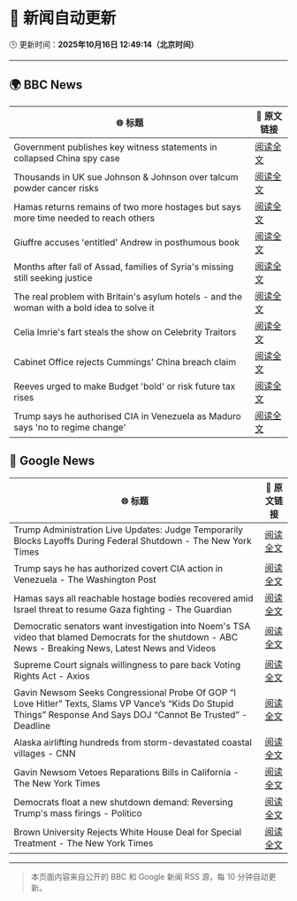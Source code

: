 # 🧠 新闻自动更新

🕒 更新时间：**2025年10月16日 12:49:14（北京时间）**

---

## 🌍 BBC News

| 🌐 标题 | 🔗 原文链接 |
|--------|-------------|
| Government publishes key witness statements in collapsed China spy case | [阅读全文](https://www.bbc.com/news/articles/c0ex172rxwzo?at_medium=RSS&at_campaign=rss) |
| Thousands in UK sue Johnson & Johnson over talcum powder cancer risks | [阅读全文](https://www.bbc.com/news/articles/c797wv928g8o?at_medium=RSS&at_campaign=rss) |
| Hamas returns remains of two more hostages but says more time needed to reach others | [阅读全文](https://www.bbc.com/news/articles/c3w9py9940go?at_medium=RSS&at_campaign=rss) |
| Giuffre accuses 'entitled' Andrew in posthumous book | [阅读全文](https://www.bbc.com/news/articles/c0kpjyjyrlno?at_medium=RSS&at_campaign=rss) |
| Months after fall of Assad, families of Syria's missing still seeking justice | [阅读全文](https://www.bbc.com/news/articles/cj07p5zm229o?at_medium=RSS&at_campaign=rss) |
| The real problem with Britain's asylum hotels - and the woman with a bold idea to solve it | [阅读全文](https://www.bbc.com/news/articles/cdx4rrrvg8do?at_medium=RSS&at_campaign=rss) |
| Celia Imrie's fart steals the show on Celebrity Traitors | [阅读全文](https://www.bbc.com/news/articles/c4gpr5j3kgdo?at_medium=RSS&at_campaign=rss) |
| Cabinet Office rejects Cummings' China breach claim | [阅读全文](https://www.bbc.com/news/articles/ce3xz607dpro?at_medium=RSS&at_campaign=rss) |
| Reeves urged to make Budget 'bold' or risk future tax rises | [阅读全文](https://www.bbc.com/news/articles/cg7n8v34jvlo?at_medium=RSS&at_campaign=rss) |
| Trump says he authorised CIA in Venezuela as Maduro says 'no to regime change' | [阅读全文](https://www.bbc.com/news/articles/c0ex1jq9pdvo?at_medium=RSS&at_campaign=rss) |

## 📰 Google News

| 🌐 标题 | 🔗 原文链接 |
|--------|-------------|
| Trump Administration Live Updates: Judge Temporarily Blocks Layoffs During Federal Shutdown - The New York Times | [阅读全文](https://news.google.com/rss/articles/CBMib0FVX3lxTE9LT3Q1M2hPTl9uNnEwNVg3cGc0SmcwX2lfNlNxNHBTYTZMZ2gtWWtkX1pDNnFxZ09jcmhJM2tjaVRONVVPcmphdzdmb25kVzVxSmQ2TldCZjJlTzlzZ3dUZUZMVG4ySTRqZm5zd0VvNA?oc=5) |
| Trump says he has authorized covert CIA action in Venezuela - The Washington Post | [阅读全文](https://news.google.com/rss/articles/CBMioAFBVV95cUxOVFYzdDlXSXYtMEEwX3cxWklEMGxXU0diNVFDRHBxLTZ0MXdNUWtvaXdMc2xXc0VyY0pLQ0dGV2xGV3FwU1dqc0JvYXRpOTlOLWxWZ29tc1d1UDNrWTByR0JzSFNiRW45eTBkbS1tUW5wT3BTdjJ2aUJpU1pFRFp6NXB5ckRfMjBuT0RpU1pqY1oyTjVJS0FBU2hFUm5QN2pY?oc=5) |
| Hamas says all reachable hostage bodies recovered amid Israel threat to resume Gaza fighting - The Guardian | [阅读全文](https://news.google.com/rss/articles/CBMiuAFBVV95cUxNZi05TGcyMVRxR2pFVGdJMmt0QkxINnFkVGJOWDNnSFR5ZEhJWnFWTU9mWUx4TDlpa3piNG05S29iWXl6N2N2cmxpWmxpdGctRUtlcnItanFPWTYxTklyTURzRFN6SVdzNVF2NDNJNXdsNGtDV0ExQnh2Qk54UVYwTWNvZ0xsbW13WENxSXctUTllc0MtV0tZTnkweDA0UUwyYTl3NkNsY0tHZ013N2xud29tTVFxTGpF?oc=5) |
| Democratic senators want investigation into Noem's TSA video that blamed Democrats for the shutdown - ABC News - Breaking News, Latest News and Videos | [阅读全文](https://news.google.com/rss/articles/CBMiuAFBVV95cUxPa25CR082cUU2bXQ4dGw2LXNyZEFpZjZBMnpWQ2sybmxId1hRNUFsTkJCWGxHQkx5SmlQVHBJTlp2VkZJTVN5WXNMNGQwU0RpWm1EZXdXNlh1cmgtVFkxSkh3c0o3czI4MDBGMExtRHhEbDZhcmVLQjBkVlFDMmtseG1ZekpPMy1NZ2YweFRJc2w2Q01vYmFGWFo5Y2NzNzRTQ2VwaDFsMHFsckEwRG53UzFKLUdqSGM10gG-AUFVX3lxTE04dEpzcFBBRWkyOFRnamc3SThlODJrbUU3VUxPMWlScWstclgtMUcxZDBDd091bVIyU19XV1JtclRaT3Ezdy1aWHdyTzJwR1A3STRUUVJzWWJpOGgtN0NWNEZzcHpnUS0tOERGdVB0VHNqc0FKUkNJLThBN00xRV9rTFVxQXI3Nm9OemZ6dTRHTjNfZG0tT1ZfamduT1NZVWxOYXVHTEV4emRUaEFPSGFWTmctTkFRY0FTS0xmbEE?oc=5) |
| Supreme Court signals willingness to pare back Voting Rights Act - Axios | [阅读全文](https://news.google.com/rss/articles/CBMif0FVX3lxTFA0QVU0U2kyd0g3Yk1qZkRmYVhmVFY3NTdQSjRuTHFRVkd6Tmwwb1hLZHBhRFBFRklfdTdaRGlyX0lsYWROb0p2c0J0MXYxZ25CZDAzRzk0QnRndkx5M2RpbmdUX2JVSExxNTZPX21FTXlCVlNSRGptbnZpQjNjc00?oc=5) |
| Gavin Newsom Seeks Congressional Probe Of GOP “I Love Hitler” Texts, Slams VP Vance’s “Kids Do Stupid Things” Response And Says DOJ “Cannot Be Trusted” - Deadline | [阅读全文](https://news.google.com/rss/articles/CBMiiwFBVV95cUxPdEIzZ2h3b19iQkxGSnFhSGpZb084ZWdIYjlJOEhtcWg1dDZZWnlCY1ozS29Rd042TTJ6RG9zZXJtdEdpS2pIanI2RUxVQXlmTUs1ZkNyY1R2MlY5UmhwQmdTcG04ODZEalJDZ3RPa09SSXdwTFNiMXRqUGVvRnRPdWZNd05pVUNmcWln?oc=5) |
| Alaska airlifting hundreds from storm-devastated coastal villages - CNN | [阅读全文](https://news.google.com/rss/articles/CBMihAFBVV95cUxPZlJoaXYzczZXNGJxWlVjRkYza19GVU5jWEtmOElZY2FRZUk2MkVWR1hQeGg2d2tkbUJuUTdNTkQ1a1BaeFVkc0pzSng5WHY2dWNYZUFXYzNXX3ltWmh0YURHa3E2RlRWRTU1THFRYkM0ajg5Rk9sSzZ2SUFZVVpHTzFQNFU?oc=5) |
| Gavin Newsom Vetoes Reparations Bills in California - The New York Times | [阅读全文](https://news.google.com/rss/articles/CBMigwFBVV95cUxPeE9JMUF1eVd6STJsU1VlRnVaMDBLZ084TXRnOEpfUjV3Z3liZlBwQ2lWSXRkZk1nWktFckQ2YnIzamZ3NEhtZENBLUZBNjlVUWNLTUR1b1NaYnA5V0o3b1hlSjg2LXFSSXE0bWlnSWZYUHNwaDRfOHJNQmFVU25lZHY2bw?oc=5) |
| Democrats float a new shutdown demand: Reversing Trump's mass firings - Politico | [阅读全文](https://news.google.com/rss/articles/CBMinwFBVV95cUxQckNrbFM0VVIxVWtYc1pKNnZ2ZVZIY3hoTzFHZmFwWVhjZmxkRmpIWmFRUXZ0RmxsZWh5SE5GRHV3LW52d2NmQjh4X1BkRHBaOGtsQkhSNXV4STRXNmh1V3dMY2lEdDEtbHJrYThSU0pyVTdJeU03SDYweE1tNGp3UzRTSHhNNTFBSE9uYzJXQ2xCMGoxNnBKRTZQQUFOd2M?oc=5) |
| Brown University Rejects White House Deal for Special Treatment - The New York Times | [阅读全文](https://news.google.com/rss/articles/CBMiiAFBVV95cUxNanI1TzFUSlZ6Q1p6bFZXYnZPZWVOODJickltTXFhVjNKSFY3N0EtVGZNY0RKNkpubGJLeXZWeThFeVdHeVFPb25Ya2swVEYxRVJZTHdoZnN0Rk5BZF9wcWt0TzlVT241SDNRbU9TcmFBOUJJLWVxS3MwVGlnWkd4TkN6WElUZTRx?oc=5) |

---
> 本页面内容来自公开的 BBC 和 Google 新闻 RSS 源，每 10 分钟自动更新。